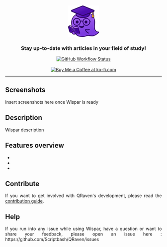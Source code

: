 <p align="center">
<img alt="QRaven" src= "https://github.com/Scriptbash/Wispar/blob/main/assets/icon/icon.png?raw=true" width="100">
</p>
<h3 align="center">Stay up-to-date with articles in your field of study!</h3>
<p align="center">
<a href="https://github.com/Scriptbash/Wispar/actions/workflows/build.yml">
    <img alt="GitHub Workflow Status" src="https://github.com/Scriptbash/Wispar/actions/workflows/build.yml/badge.svg">
</a>
</br></br>
<a href='https://ko-fi.com/A0A6ME7SJ' target='_blank'>
  <img height='32' style='border:0px;height:32px;' src='https://storage.ko-fi.com/cdn/kofi1.png?v=3' border='0' alt='Buy Me a Coffee at ko-fi.com'>
</a>
</p>

---

## Screenshots

Insert screenshots here once Wispar is ready

## Description
<p align="justify">
Wispar description
</p>

## Features overview
<ul>
<li></li>
<li></li>
<li></li>
</ul>


## Contribute
<p align ="justify">
If you want to get involved with QRaven's development, please read the <a href="https://qraven.readthedocs.io/en/latest/contribute.html">contribution guide</a>.
</p>


## Help
<p align ="justify">
If you run into any issue while using Wispar, have a question or want to share your feedback, please open an issue here : https://github.com/Scriptbash/QRaven/issues
</p>
